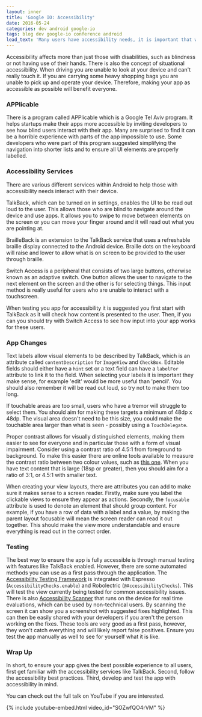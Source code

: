 ```yaml
---
layout: inner
title: 'Google IO: Accessibility'
date: 2016-05-24
categories: dev android google-io
tags: blog dev google-io conference android
lead_text: 'Many users have accessibility needs, it is important that we create products that can be used by everyone. We should aim to challenge assumptions for the benefit of all users.'
---
```


Accessibility affects more than just those with disabilities, such as blindness or not having use of their hands. There is also the concept of situational accessibility. When driving you are unable to look at your device and can't really touch it. If you are carrying some heavy shopping bags you are unable to pick up and operate your device. Therefore, making your app as accessible as possible will benefit everyone.

### APPlicable

There is a program called APPlicable which is a Google Tel Aviv program. It helps startups make their apps more accessible by inviting developers to see how blind users interact with their app. Many are surprised to find it can be a horrible experience with parts of the app impossible to use. Some developers who were part of this program suggested simplifying the navigation into shorter lists and to ensure all UI elements are properly labelled.

### Accessibility Services

There are various different services within Android to help those with accessibility needs interact with their device.

TalkBack, which can be turned on in settings, enables the UI to be read out loud to the user. This allows those who are blind to navigate around the device and use apps. It allows you to swipe to move between elements on the screen or you can move your finger around and it will read out what you are pointing at.

BrailleBack is an extension to the TalkBack service that uses a refreshable braille display connected to the Android device. Braille dots on the keyboard will raise and lower to allow what is on screen to be provided to the user through braille.

Switch Access is a peripheral that consists of two large buttons, otherwise known as an adaptive switch. One button allows the user to navigate to the next element on the screen and the other is for selecting things. This input method is really useful for users who are unable to interact with a touchscreen.

When testing you app for accessibility it is suggested you first start with TalkBack as it will check how content is presented to the user. Then, if you can you should try with Switch Access to see how input into your app works for these users.

### App Changes

Text labels allow visual elements to be described by TalkBack, which is an attribute called `contentDescription` for `ImageView` and `CheckBox`. Editable fields should either have a `hint` set or a text field can have a `labelFor` attribute to link it to the field. When selecting your labels it is important they make sense, for example 'edit' would be more useful than 'pencil'. You should also remember it will be read out loud, so try not to make them too long.

If touchable areas are too small, users who have a tremor will struggle to select them. You should aim for making these targets a minimum of 48dp x 48dp. The visual area doesn't need to be this size, you could make the touchable area larger than what is seen - possibly using a `TouchDelegate`.

Proper contrast allows for visually distinguished elements, making them easier to see for everyone and in particular those with a form of visual impairment. Consider using a contrast ratio of 4.5:1 from foreground to background. To make this easier there are online tools available to measure the contrast ratio between two colour values, such as [this one](http://leaverou.github.io/contrast-ratio/). When you have text content that is large (18sp or greater), then you should aim for a ratio of 3:1, or 4.5:1 with smaller text.

When creating your view layouts, there are attributes you can add to make sure it makes sense to a screen reader. Firstly, make sure you label the clickable views to ensure they appear as actions. Secondly, the `focusable` attribute is used to denote an element that should group content. For example, if you have a row of data with a label and a value, by making the parent layout focusable will mean the screen reader can read it out together. This should make the view more understandable and ensure everything is read out in the correct order.

### Testing

The best way to ensure the app is fully accessible is through manual testing with features like TalkBack enabled. However, there are some automated methods you can use as a first pass through the application. The [Accessibility Testing Framework](https://github.com/google/Accessibility-Test-Framework-for-Android) is integrated with Espresso (`AccessibilityChecks.enable`) and Robolectric (`@AccessibilityChecks`). This will test the view currently being tested for common accessibility issues. There is also [Accessibility Scanner](https://play.google.com/store/apps/details?id=com.google.android.apps.accessibility.auditor) that runs on the device for real time evaluations, which can be used by non-technical users. By scanning the screen it can show you a screenshot with suggested fixes highlighted. This can then be easily shared with your developers if you aren't the person working on the fixes. These tools are very good as a first pass, however, they won't catch everything and will likely report false positives. Ensure you test the app manually as well to see for yourself what it is like.

### Wrap Up

In short, to ensure your app gives the best possible experience to all users, first get familiar with the accessibility services like TalkBack. Second, follow the accessibility best practices. Third, develop and test the app with accessibility in mind.

You can check out the full talk on YouTube if you are interested.

{% include youtube-embed.html
            video_id="SOZwfQO4rVM" %}
